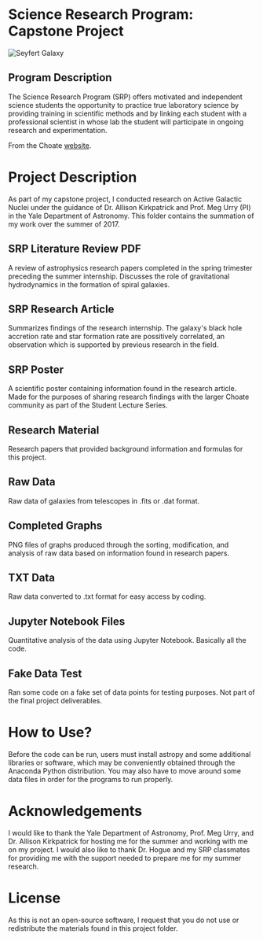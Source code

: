 # Science Research Program: Capstone Project

![Seyfert Galaxy](https://upload.wikimedia.org/wikipedia/commons/d/d2/ESO_Centaurus_A_LABOCA.jpg)

## Program Description
The Science Research Program (SRP) offers motivated and independent science students the opportunity to practice true laboratory science by providing training in scientific methods and by linking each student with a professional scientist in whose lab the student will participate in ongoing research and experimentation.

From the Choate [website](https://www.choate.edu/academics/signature-programs/science-research-program). 

# Project Description
As part of my capstone project, I conducted research on Active Galactic Nuclei under the guidance of Dr. Allison Kirkpatrick and Prof. Meg Urry (PI) in the Yale Department of Astronomy. This folder contains the summation of my work over the summer of 2017.

## SRP Literature Review PDF
A review of astrophysics research papers completed in the spring trimester preceding the summer internship. Discusses the role of gravitational hydrodynamics in the formation of spiral galaxies.

## SRP Research Article
Summarizes findings of the research internship. The galaxy's black hole accretion rate and star formation rate are possitively correlated, an observation which is supported by previous research in the field. 

## SRP Poster
A scientific poster containing information found in the research article. Made for the purposes of sharing research findings with the larger Choate community as part of the Student Lecture Series.  

## Research Material
Research papers that provided background information and formulas for this project.

## Raw Data
Raw data of galaxies from telescopes in .fits or .dat format. 

## Completed Graphs
PNG files of graphs produced through the sorting, modification, and analysis of raw data based on information found in research papers.

## TXT Data
Raw data converted to .txt format for easy access by coding. 

## Jupyter Notebook Files
Quantitative analysis of the data using Jupyter Notebook. Basically all the code. 

## Fake Data Test
Ran some code on a fake set of data points for testing purposes. Not part of the final project deliverables. 

# How to Use? 
Before the code can be run, users must install astropy and some additional libraries or software, which may be conveniently obtained through the Anaconda Python distribution. You may also have to move around some data files in order for the programs to run properly. 

# Acknowledgements
I would like to thank the Yale Department of Astronomy, Prof. Meg Urry, and Dr. Allison Kirkpatrick for hosting me for the summer and working with me on my project. I would also like to thank Dr. Hogue and my SRP classmates for providing me with the support needed to prepare me for my summer research.

# License
As this is not an open-source software, I request that you do not use or redistribute the materials found in this project folder. 

